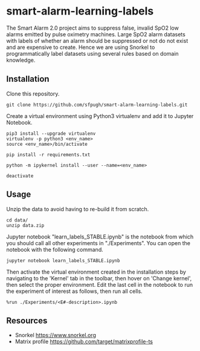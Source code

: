 # smart-alarm-learning-labels
The Smart Alarm 2.0 project aims to suppress false, invalid SpO2 low alarms emitted by pulse oximetry machines. Large SpO2 alarm datasets with labels of whether an alarm should be suppressed or not do not exist and are expensive to create. Hence we are using Snorkel to programmatically label datasets using several rules based on domain knowledge.

## Installation
Clone this repository.
```
git clone https://github.com/sfpugh/smart-alarm-learning-labels.git
```

Create a virtual environment using Python3 virtualenv and add it to Jupyter Notebook.
```
pip3 install --upgrade virtualenv
virtualenv -p python3 <env_name>
source <env_name>/bin/activate

pip install -r requirements.txt

python -m ipykernel install --user --name=<env_name>

deactivate
```

## Usage
Unzip the data to avoid having to re-build it from scratch.
```
cd data/
unzip data.zip
```

Jupyter notebook "learn_labels_STABLE.ipynb" is the notebook from which you should call all other experiments in "./Experiments". You can open the notebook with the following command.
```
jupyter notebook learn_labels_STABLE.ipynb
```
Then activate the virtual environment created in the installation steps by navigating to the 'Kernel' tab in the toolbar, then hover on 'Change kernel', then select the proper environment. Edit the last cell in the notebook to run the experiment of interest as follows, then run all cells.
```
%run ./Experiments/<E#-description>.ipynb
```

## Resources
- Snorkel https://www.snorkel.org 
- Matrix profile https://github.com/target/matrixprofile-ts

